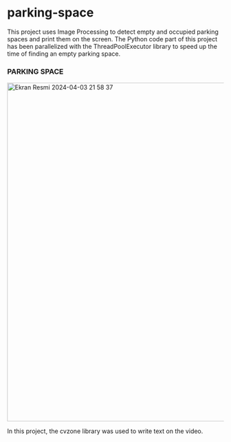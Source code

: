 # parking-space
This project uses Image Processing to detect empty and occupied parking spaces and print them on the screen. The Python code part of this project has been parallelized with the ThreadPoolExecutor library to speed up the time of finding an empty parking space.

<h3> PARKING SPACE </h3>      

<img width="787" alt="Ekran Resmi 2024-04-03 21 58 37" src="https://github.com/hilalguzel/parking-space/assets/101393646/c5b0aa01-506a-45a7-99d0-6e270d75f7de">

<p></p>

<p>In this project, the cvzone library was used to write text on the video.</p>
